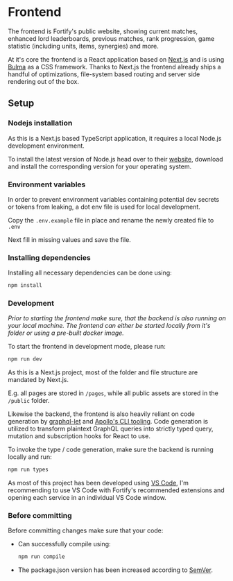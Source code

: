 # Frontend

The frontend is Fortify's public website, showing current matches, enhanced lord leaderboards, previous matches, rank progression, game statistic (including units, items, synergies) and more.

At it's core the frontend is a React application based on [Next.js](https://nextjs.org/) and is using [Bulma](https://bulma.io/) as a CSS framework.
Thanks to Next.js the frontend already ships a handful of optimizations, file-system based routing and server side rendering out of the box.

## Setup

### Nodejs installation

As this is a Next.js based TypeScript application, it requires a local Node.js development environment.

To install the latest version of Node.js head over to their [website](https://nodejs.org/), download and install the corresponding version for your operating system.

### Environment variables

In order to prevent environment variables containing potential dev secrets or tokens from leaking, a dot env file is used for local development.

Copy the `.env.example` file in place and rename the newly created file to `.env`

Next fill in missing values and save the file.

### Installing dependencies

Installing all necessary dependencies can be done using:

```bash
npm install
```

### Development

_Prior to starting the frontend make sure, that the backend is also running on your local machine. The frontend can either be started locally from it's folder or using a pre-built docker image._

To start the frontend in development mode, please run:

```bash
npm run dev
```

As this is a Next.js project, most of the folder and file structure are mandated by Next.js.

E.g. all pages are stored in `/pages`, while all public assets are stored in the `/public` folder.

Likewise the backend, the frontend is also heavily reliant on code generation by [graphql-let](https://github.com/piglovesyou/graphql-let) and [Apollo's CLI tooling](https://github.com/apollographql/apollo-tooling). Code generation is utilized to transform plaintext GraphQL queries into strictly typed query, mutation and subscription hooks for React to use.

To invoke the type / code generation, make sure the backend is running locally and run:

```bash
npm run types
```

As most of this project has been developed using [VS Code](https://code.visualstudio.com/), I'm recommending to use VS Code with Fortify's recommended extensions and opening each service in an individual VS Code window.

### Before committing

Before committing changes make sure that your code:

- Can successfully compile using:

  ```bash
  npm run compile
  ```

- The package.json version has been increased according to [SemVer](https://semver.org/).
